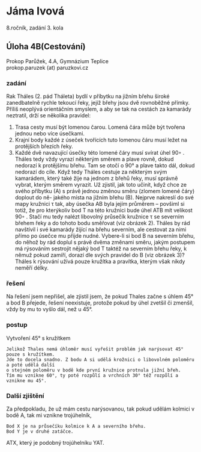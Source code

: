# Jáma lvová  
8.ročník, zadání 3. kola 
## Úloha 4B(Cestování)   
Prokop Parůžek, 4.A, Gymnázium Teplice  
prokop.paruzek (at) paruzkovi.cz  
###  zadání    

Rak Tháles (2. pád Tháleta) bydlí v příbytku na jižním břehu široké zanedbatelně rychle tekoucí řeky, jejíž břehy
jsou dvě rovnoběžné přímky. Příliš neoplývá orientáčním smyslem, a aby se tak na cestách za kamarády neztratil,
drží se několika pravidel:
1. Trasa cesty musí být lomenou čarou. Lomená čára může být tvořena jednou nebo více úsečkami.
2. Krajní body každé z úseček tvořících tuto lomenou čáru musí ležet na protějších březích řeky.
3. Každé dvě navazující úsečky této lomené čáry musí svírat úhel 90◦
.
Tháles tedy vždy vyrazí některým směrem a plave rovně, dokud nedorazí k protějšímu břehu. Tam se otočí
o 90°
a plave takto dál, dokud nedorazí do cíle.
Když tedy Tháles cestuje za některým svým kamarádem, který také žije na jednom z břehů řeky, musí správně vybrat, kterým směrem
vyrazit. Už zjistil, jak toto učinit, když chce ze svého příbytku (A) s právě jednou změnou směru (zlomem lomené čáry) doplout do ně-
jakého místa na jižním břehu (B). Nejprve nakreslí do své mapy kružnici τ tak, aby úsečka AB byla jejím průměrem – povšiml si totiž, že
pro kterýkoliv bod T na této kružnici bude úhel ATB mít velikost 90◦
. Stačí mu tedy nalézt libovolný průsečík kružnice τ se severním
břehem řeky a do tohoto bodu směřovat (viz obrázek 2).
Tháles by rád navštívil i své kamarády žijící na břehu severním, ale cestovat za nimi přímo po úsečce mu přijde nudné. Vybere-li si bod B
na severním břehu, do něhož by rád doplul s právě dvěma změnami směru, jakým postupem má rýsováním sestrojit nějaký bod T taktéž
na severním břehu řeky, k němuž pokud zamíří, dorazí dle svých pravidel do B (viz obrázek 3)?
Tháles k rýsování užívá pouze kružítka a pravítka, kterým však nikdy neměří délky.

### řešení

Na řešení jsem nepřišel, ale zjistil jsem, že pokud Thales začne s úhlem 45° a bod B přejede, řešení neexistuje,
protože pokud by úhel zvetšil či zmenšil, vždy by mu to vyšlo dál, než u 45°.

### postup

Vytvoření 45° s kružítkem
```
Jelikož Thales nemá úhloměr musí vyřešit problém jak narýsovat 45° pouze s kružítkem.
Jde to docela snadno. Z bodu A si udělá krožnici o libovolném poloměru a poté udělá další
o stejném poloměru v bodě kde první kružnice protnula jižní břeh.
Tím mu vznikne 60°, ty poté rozpůlí a vrchních 30° též rozpůlí a vznikne mu 45°.
```

### Další zjištění

Za předpokladu, že už mám cestu narýsovanou, tak pokud udělám kolmici v bodě A, tak mi vznikne trojúhelník,
```
Bod X je na průsečíku kolmice k A a severního břehu.
Bod Y je v druhé zatáčce.
```
ATX, který je podobný trojúhelníku YAT.
